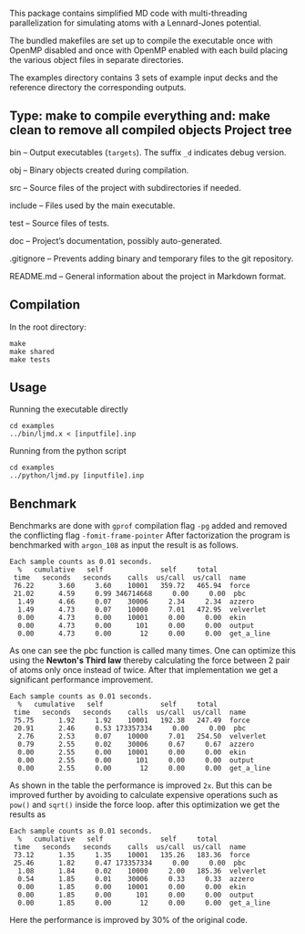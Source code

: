 This package contains simplified MD code with multi-threading
parallelization for simulating atoms with a Lennard-Jones potential.

The bundled makefiles are set up to compile the executable once
with OpenMP disabled and once with OpenMP enabled with each build
placing the various object files in separate directories.

The examples directory contains 3 sets of example input decks
and the reference directory the corresponding outputs.

Type: make
to compile everything and: make clean
to remove all compiled objects
Project tree
-----------
bin – Output executables (`targets`). The suffix `_d` indicates debug version.

obj – Binary objects created during compilation.

src – Source files of the project with subdirectories if needed.

include – Files used by the main executable.

test – Source files of tests.

doc – Project’s documentation, possibly auto-generated.

.gitignore – Prevents adding binary and temporary files to the git repository.

README.md – General information about the project in Markdown format.

Compilation
-----------
In the root directory:
  ```
  make
  make shared
  make tests
  ```
Usage
----
  Running the executable directly
  ```
  cd examples
  ../bin/ljmd.x < [inputfile].inp
  ```
  Running from the python script
  ```
  cd examples
  ../python/ljmd.py [inputfile].inp
  ```
Benchmark
---------
Benchmarks are done with `gprof` compilation flag `-pg` added and removed the conflicting flag `-fomit-frame-pointer`
After factorization the program is benchmarked with `argon_108` as input the result is as follows.
```
Each sample counts as 0.01 seconds.
  %   cumulative   self              self     total
 time   seconds   seconds    calls  us/call  us/call  name
 76.22      3.60     3.60    10001   359.72   465.94  force
 21.02      4.59     0.99 346714668     0.00     0.00  pbc
  1.49      4.66     0.07    30006     2.34     2.34  azzero
  1.49      4.73     0.07    10000     7.01   472.95  velverlet
  0.00      4.73     0.00    10001     0.00     0.00  ekin
  0.00      4.73     0.00      101     0.00     0.00  output
  0.00      4.73     0.00       12     0.00     0.00  get_a_line
```
As one can see the pbc function is called many times. One can optimize this using the **Newton's Third law** thereby calculating the force between 2 pair of atoms only once instead of twice. After that implementation we get a significant performance improvement.
```
Each sample counts as 0.01 seconds.
  %   cumulative   self              self     total           
 time   seconds   seconds    calls  us/call  us/call  name    
 75.75      1.92     1.92    10001   192.38   247.49  force
 20.91      2.46     0.53 173357334     0.00     0.00  pbc
  2.76      2.53     0.07    10000     7.01   254.50  velverlet
  0.79      2.55     0.02    30006     0.67     0.67  azzero
  0.00      2.55     0.00    10001     0.00     0.00  ekin
  0.00      2.55     0.00      101     0.00     0.00  output
  0.00      2.55     0.00       12     0.00     0.00  get_a_line
```
As shown in the table the performance is improved `2x`. But this can be improved further by avoiding to calculate expensive operations such as `pow()` and `sqrt()` inside the force loop. after this optimization we get the results as
```
Each sample counts as 0.01 seconds.
  %   cumulative   self              self     total           
 time   seconds   seconds    calls  us/call  us/call  name    
 73.12      1.35     1.35    10001   135.26   183.36  force
 25.46      1.82     0.47 173357334     0.00     0.00  pbc
  1.08      1.84     0.02    10000     2.00   185.36  velverlet
  0.54      1.85     0.01    30006     0.33     0.33  azzero
  0.00      1.85     0.00    10001     0.00     0.00  ekin
  0.00      1.85     0.00      101     0.00     0.00  output
  0.00      1.85     0.00       12     0.00     0.00  get_a_line
```
Here the performance is improved by 30% of the original code. 
